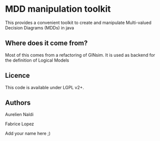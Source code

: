 MDD manipulation toolkit
=======================

This provides a convenient toolkit to create and manipulate Multi-valued Decision Diagrams (MDDs) in java

Where does it come from?
------------------------

Most of this comes from a refactoring of GINsim.
It is used as backend for the definition of Logical Models

Licence
-------

This code is available under LGPL v2+.



Authors
-------

Aurelien Naldi

Fabrice Lopez

Add your name here ;)

